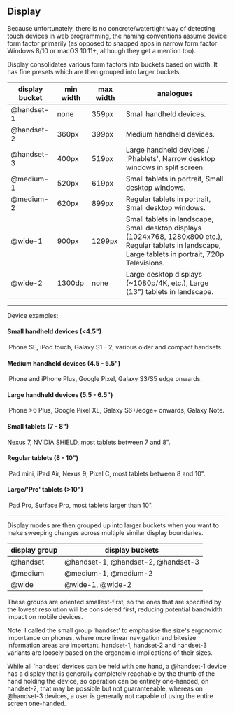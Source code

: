 ## Display
Because unfortunately, there is no concrete/watertight way of detecting touch devices in web programming, the naming conventions assume device form factor primarily (as opposed to snapped apps in narrow form factor Windows 8/10 or macOS 10.11+, although they get a mention too). 

Display consolidates various form factors into buckets based on width. It has fine presets which are then grouped into larger buckets.

| display bucket | min width | max width | analogues |
|---|--|--|--|
| @handset-1 | none | 359px | Small handheld devices. |
| @handset-2 | 360px | 399px | Medium handheld devices. |
| @handset-3 | 400px | 519px | Large handheld devices / 'Phablets', Narrow desktop windows in split screen. |
| @medium-1 | 520px | 619px | Small tablets in portrait, Small desktop windows. |
| @medium-2 | 620px | 899px | Regular tablets in portrait, Small desktop windows.
| @wide-1 | 900px | 1299px | Small tablets in landscape, Small desktop displays (1024x768, 1280x800 etc.), Regular tablets in landscape, Large tablets in portrait, 720p Televisions.
| @wide-2 | 1300dp | none | Large desktop displays (~1080p/4K, etc.), Large (13") tablets in landscape.

---

Device examples:

#### Small handheld devices (<4.5")
iPhone SE, iPod touch, Galaxy S1 - 2, various older and compact handsets.

#### Medium handheld devices (4.5 - 5.5")
iPhone and iPhone Plus, Google Pixel, Galaxy S3/S5 edge onwards.

#### Large handheld devices (5.5 - 6.5")  
iPhone >6 Plus, Google Pixel XL, Galaxy S6+/edge+ onwards, Galaxy Note.

#### Small tablets (7 - 8")
Nexus 7, NVIDIA SHIELD, most tablets between 7 and 8".
  
#### Regular tablets (8 - 10")
iPad mini, iPad Air, Nexus 9, Pixel C, most tablets between 8 and 10".

#### Large/'Pro' tablets (>10")
iPad Pro, Surface Pro, most tablets larger than 10".

---

Display modes are then grouped up into larger buckets when you want to make sweeping changes across multiple similar display boundaries.


| display group | display buckets |
|--|--|
| @handset | @handset-1, @handset-2, @handset-3 |
| @medium | @medium-1, @medium-2 |
| @wide | @wide-1, @wide-2 |

These groups are oriented smallest-first, so the ones that are specified by the lowest resolution will be considered first, reducing potential bandwidth impact on mobile devices.

Note: I called the small group 'handset' to emphasise the size's ergonomic importance on phones, where more linear navigation and bitesize information areas are important. handset-1, handset-2 and handset-3 variants are loosely based on the ergonomic implications of their sizes. 

While all 'handset' devices can be held with one hand, a @handset-1 device has a display that is generally completely reachable by the thumb of the hand holding the device, so operation can be entirely one-handed, on handset-2, that may be possible but not guaranteeable, whereas on @handset-3 devices, a user is generally not capable of using the entire screen one-handed.

